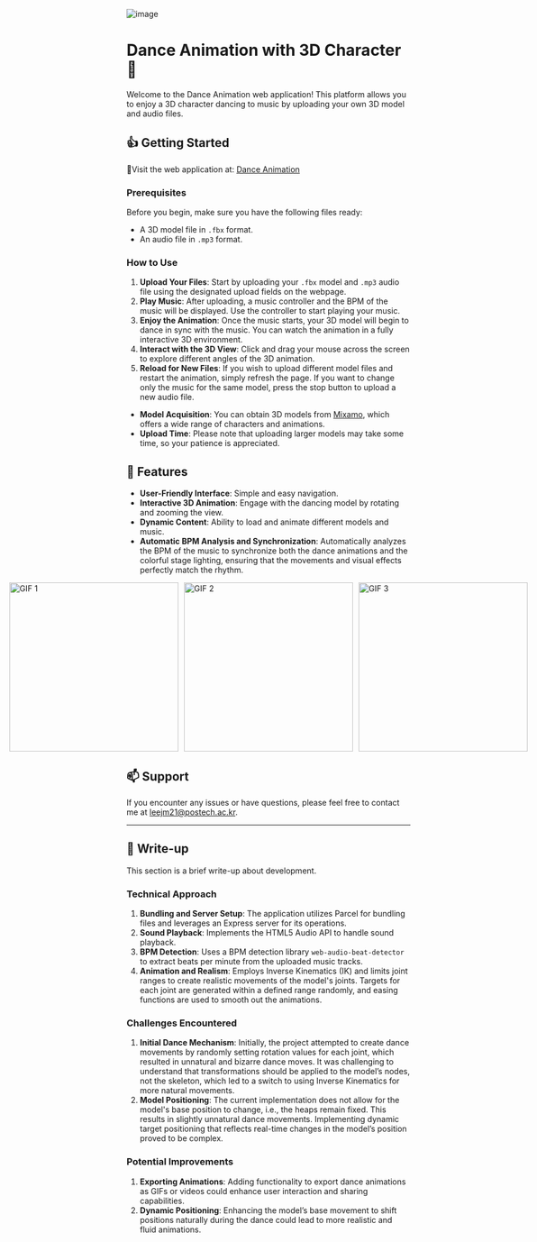 ![image](https://github.com/dommanga/babylonjs-project/assets/87713631/ea7863f3-6f95-4fb4-9e93-2ae983b67ca9)



# Dance Animation with 3D Character 🎵

Welcome to the Dance Animation web application! This platform allows you to enjoy a 3D character dancing to music by uploading your own 3D model and audio files.

## 👍 Getting Started

🔗Visit the web application at: [Dance Animation](https://dance-animation-f2812e68ef33.herokuapp.com/)

### Prerequisites

Before you begin, make sure you have the following files ready:
- A 3D model file in `.fbx` format.
- An audio file in `.mp3` format.

### How to Use

1. **Upload Your Files**: Start by uploading your `.fbx` model and `.mp3` audio file using the designated upload fields on the webpage.
2. **Play Music**: After uploading, a music controller and the BPM of the music will be displayed. Use the controller to start playing your music.
3. **Enjoy the Animation**: Once the music starts, your 3D model will begin to dance in sync with the music. You can watch the animation in a fully interactive 3D environment.
4. **Interact with the 3D View**: Click and drag your mouse across the screen to explore different angles of the 3D animation.
5. **Reload for New Files**: If you wish to upload different model files and restart the animation, simply refresh the page. If you want to change only the music for the same model, press the stop button to upload a new audio file.

- **Model Acquisition**: You can obtain 3D models from [Mixamo](https://www.mixamo.com/), which offers a wide range of characters and animations.
- **Upload Time**: Please note that uploading larger models may take some time, so your patience is appreciated.

## 🌟 Features

- **User-Friendly Interface**: Simple and easy navigation.
- **Interactive 3D Animation**: Engage with the dancing model by rotating and zooming the view.
- **Dynamic Content**: Ability to load and animate different models and music.
- **Automatic BPM Analysis and Synchronization**: Automatically analyzes the BPM of the music to synchronize both the dance animations and the colorful stage lighting, ensuring that the movements and visual effects perfectly match the rhythm.

<div style="display: flex; justify-content: center; gap: 10px;">
  <img src="https://github.com/dommanga/babylonjs-project/assets/87713631/87639709-82a0-4d98-9c0d-dbd5922fa356" alt="GIF 1" width="300px"/>
  <img src="https://github.com/dommanga/babylonjs-project/assets/87713631/5a050a90-c7b4-4bdf-b640-eb923399d7cc" alt="GIF 2" width="300px"/>
  <img src="https://github.com/dommanga/babylonjs-project/assets/87713631/a3b50fe7-e92c-4fcb-923a-849b426ba055" alt="GIF 3" width="300px" />
</div>

## 📫 Support

If you encounter any issues or have questions, please feel free to contact me at [leejm21@postech.ac.kr](mailto:leejm21@postech.ac.kr).

---

## 📓 Write-up

This section is a brief write-up about development.

### Technical Approach

1. **Bundling and Server Setup**: The application utilizes Parcel for bundling files and leverages an Express server for its operations.
2. **Sound Playback**: Implements the HTML5 Audio API to handle sound playback.
3. **BPM Detection**: Uses a BPM detection library `web-audio-beat-detector` to extract beats per minute from the uploaded music tracks.
4. **Animation and Realism**: Employs Inverse Kinematics (IK) and limits joint ranges to create realistic movements of the model's joints. Targets for each joint are generated within a defined range randomly, and easing functions are used to smooth out the animations.

### Challenges Encountered

1. **Initial Dance Mechanism**: Initially, the project attempted to create dance movements by randomly setting rotation values for each joint, which resulted in unnatural and bizarre dance moves. It was challenging to understand that transformations should be applied to the model’s nodes, not the skeleton, which led to a switch to using Inverse Kinematics for more natural movements.
2. **Model Positioning**: The current implementation does not allow for the model's base position to change, i.e., the heaps remain fixed. This results in slightly unnatural dance movements. Implementing dynamic target positioning that reflects real-time changes in the model’s position proved to be complex.

### Potential Improvements

1. **Exporting Animations**: Adding functionality to export dance animations as GIFs or videos could enhance user interaction and sharing capabilities.
2. **Dynamic Positioning**: Enhancing the model’s base movement to shift positions naturally during the dance could lead to more realistic and fluid animations.

